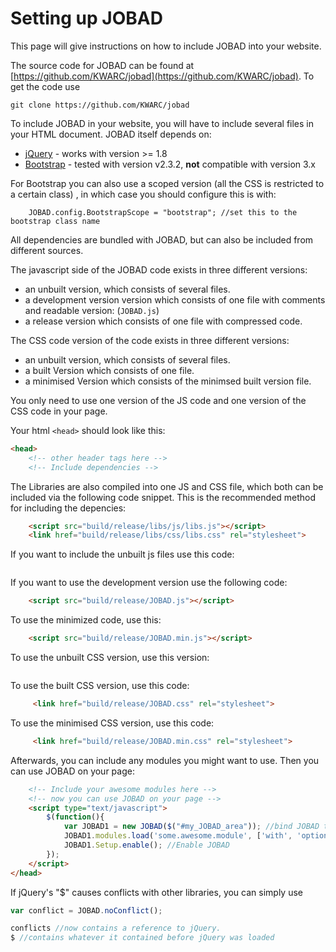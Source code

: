 # Setting up JOBAD
This page will give instructions on how to include JOBAD into your website. 

The source code for JOBAD can be found at [https://github.com/KWARC/jobad](https://github.com/KWARC/jobad). 
To get the code use 

    git clone https://github.com/KWARC/jobad

To include JOBAD in your website, you will have to include several files in your HTML document. 
JOBAD itself depends on: 

* [jQuery](http://jquery.com) - works with version >= 1.8
* [Bootstrap](http://getbootstrap.com/2.3.2/) - tested with version v2.3.2, **not** compatible with version 3.x

For Bootstrap you can also use a scoped version (all the CSS is restricted to a certain class) , in which case you should configure this is with: 
```
	JOBAD.config.BootstrapScope = "bootstrap"; //set this to the bootstrap class name
````

All dependencies are bundled with JOBAD, but can also be included from different sources. 

The javascript side of the JOBAD code exists in three different versions: 

* an unbuilt version, which consists of several files. 
* a development version version which consists of one file with comments and readable version: (`JOBAD.js`)
* a release version which consists of one file with compressed code. 

The CSS code version of the code exists in three different versions: 

* an unbuilt version, which consists of several files. 
* a built Version which consists of one file.
* a minimised Version which consists of the minimsed built version file.  

You only need to use one version of the JS code and one version of the CSS code in your page. 

Your html `<head>` should look like this: 

```html
<head>
	<!-- other header tags here -->
	<!-- Include dependencies -->


```

The Libraries are also compiled into one JS and CSS file, which both can be included via the following code snippet. This is the recommended method for including the depencies: 

```html
	<script src="build/release/libs/js/libs.js"></script>
	<link href="build/release/libs/css/libs.css" rel="stylesheet">
```

If you want to include the unbuilt js files use this code: 

```html

```

If you want to use the development version use the following code: 

```html
	<script src="build/release/JOBAD.js"></script>
```

To use the minimized code, use this: 

```html
	<script src="build/release/JOBAD.min.js"></script>
```

To use the unbuilt CSS version, use this version: 

```html

```

To use the built CSS version, use this code: 

```html
	 <link href="build/release/JOBAD.css" rel="stylesheet">
```

To use the minimised CSS version, use this code: 

```html
	 <link href="build/release/JOBAD.min.css" rel="stylesheet">
```

Afterwards, you can include any modules you might want to use. Then you can use JOBAD on your page: 

```html
	<!-- Include your awesome modules here -->
	<!-- now you can use JOBAD on your page -->
	<script type="text/javascript">
		$(function(){
			var JOBAD1 = new JOBAD($("#my_JOBAD_area")); //bind JOBAD to an element on the page. 
			JOBAD1.modules.load('some.awesome.module', ['with', 'options']); //Load a module
			JOBAD1.Setup.enable(); //Enable JOBAD
		});
	</script>
</head>
```
If jQuery's "$" causes conflicts with other libraries, you can simply use

```javascript
var conflict = JOBAD.noConflict();

conflicts //now contains a reference to jQuery. 
$ //contains whatever it contained before jQuery was loaded

```
